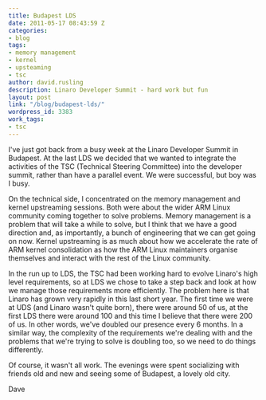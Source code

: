 ```yaml
---
title: Budapest LDS
date: 2011-05-17 08:43:59 Z
categories:
- blog
tags:
- memory management
- kernel
- upsteaming
- tsc
author: david.rusling
description: Linaro Developer Summit - hard work but fun
layout: post
link: "/blog/budapest-lds/"
wordpress_id: 3383
work_tags:
- tsc
---
```


I've just got back from a busy week at the Linaro Developer Summit in Budapest. At the last LDS we decided that we wanted to integrate the activities of the TSC (Technical Steering Committee) into the developer summit, rather than have a parallel event. We were successful, but boy was I busy.

On the technical side, I concentrated on the memory management and kernel upstreaming sessions. Both were about the wider ARM Linux community coming together to solve problems. Memory management is a problem that will take a while to solve, but I think that we have a good direction and, as importantly, a bunch of engineering that we can get going on now. Kernel upstreaming is as much about how we accelerate the rate of ARM kernel consolidation as how the ARM Linux maintainers organise themselves and interact with the rest of the Linux community.

In the run up to LDS, the TSC had been working hard to evolve Linaro's high level requirements, so at LDS we chose to take a step back and look at how we manage those requirements more efficiently. The problem here is that Linaro has grown very rapidly in this last short year. The first time we were at UDS (and Linaro wasn't quite born), there were around 50 of us, at the first LDS there were around 100 and this time I believe that there were 200 of us. In other words, we've doubled our presence every 6 months. In a similar way, the complexity of the requirements we're dealing with and the problems that we're trying to solve is doubling too, so we need to do things differently.

Of course, it wasn't all work. The evenings were spent socializing with friends old and new and seeing some of Budapest, a lovely old city.

Dave